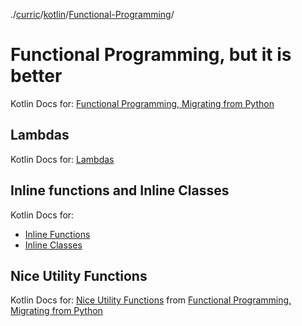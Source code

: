 ./[curric](/curric)/[kotlin](/curric/kotlin)/[Functional-Programming](/curric/kotlin/func)/
# Functional Programming, but it is better
Kotlin Docs for: [Functional Programming, Migrating from Python](https://kotlinlang.org/docs/tutorials/kotlin-for-py/functional-programming.html)

## Lambdas
Kotlin Docs for: [Lambdas](https://kotlinlang.org/docs/reference/lambdas.html)

## Inline functions and Inline Classes
Kotlin Docs for: 
- [Inline Functions](https://kotlinlang.org/docs/reference/inline-functions.html)
- [Inline Classes](https://kotlinlang.org/docs/reference/inline-classes.html)

## Nice Utility Functions
Kotlin Docs for: [Nice Utility Functions](https://kotlinlang.org/docs/tutorials/kotlin-for-py/functional-programming.html#nice-utility-functions) from [Functional Programming, Migrating from Python](https://kotlinlang.org/docs/tutorials/kotlin-for-py/functional-programming.html)